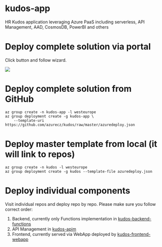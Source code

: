 # kudos-app
HR Kudos application leveraging Azure PaaS including serverless, API Management, AAD, CosmosDB, PowerBI and others

# Deploy complete solution via portal
Click button and follow wizard.

<a href="https://portal.azure.com/#create/Microsoft.Template/uri/https%3A%2F%2Fgithub.com%2Fazurecz%2Fkudos%2Fraw%2Fmaster%2Fazuredeploy.json" target="_blank">
    <img src="http://azuredeploy.net/deploybutton.png"/>
</a>


# Deploy complete solution from GitHub
```
az group create -n kudos-app -l westeurope
az group deployment create -g kudos-app \
    --template-uri https://github.com/azurecz/kudos/raw/master/azuredeploy.json
```

# Deploy master template from local (it will link to repos)
```
az group create -n kudos -l westeurope
az group deployment create -g kudos --template-file azuredeploy.json
```

# Deploy individual components
Visit individual repos and deploy repo by repo. Please make sure you follow correct order:
1. Backend, currently only Functions implementation in [kudos-backend-functions](https://github.com/azurecz/kudos-backend-functions)
2. API Management in [kudos-apim](https://github.com/azurecz/kudos-apim)
3. Frontend, currently served via WebApp deployed by [kudos-frontend-webapp](https://github.com/azurecz/kudos-frontend-webapp)